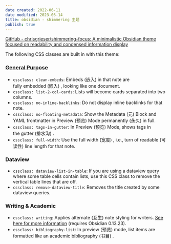 ```yaml
---
date created: 2022-06-11
date modified: 2023-03-14
title: obsidian - shimmering 主题
publish: true
---
```


[GitHub - chrisgrieser/shimmering-focus: A minimalistic Obsidian theme focused on readability and condensed information display](https://github.com/chrisgrieser/shimmering-focus)

The following CSS classes are built in with this theme:

### [General Purpose](https://chrisgrieser.github.io/shimmering-focus/css-classes/#general-purpose)

- `cssclass: clean-embeds`: Embeds (嵌入) in that note are fully embedded (嵌入) , looking like one document.
- `cssclass: list-2-col-cards`: Lists will become cards separated into two columns.
- `cssclass: no-inline-backlinks`: Do not display inline backlinks for that note.
- `cssclass: no-floating-metadata`: Show the Metadata (元) Block and YAML frontmatter in Preview (预览) Mode permanently (永久) in full.
- `cssclass: tags-in-gutter`: In Preview (预览) Mode, shows tags in the gutter (排水沟) .
- `cssclass: full-width`: Use the full width (宽度) , i.e., turn of readable (可读性) line length for that note.

### [](https://chrisgrieser.github.io/shimmering-focus/css-classes/#dataview)Dataview

- `cssclass: dataview-list-in-table`: If you are using a dataview query where some table cells contain lists, use this CSS class to remove the vertical table lines that are off.
- `cssclass: remove-dataview-title`: Removes the title created by some dataview queries.

### [](https://chrisgrieser.github.io/shimmering-focus/css-classes/#writing--academic)Writing & Academic

- `cssclass: writing`: Applies alternate (互生) note styling for writers. [See here for more information](https://chrisgrieser.github.io/shimmering-focus/academics-and-writers) (requires Obsidian 0.13.23).
- `cssclass: bibliography-list`: In preview (预览) mode, list items are formatted like an academic bibliography (书目) .